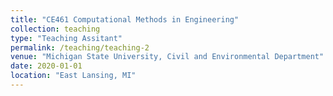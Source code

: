 ```yaml
---
title: "CE461 Computational Methods in Engineering"
collection: teaching
type: "Teaching Assitant"
permalink: /teaching/teaching-2
venue: "Michigan State University, Civil and Environmental Department"
date: 2020-01-01
location: "East Lansing, MI"
---
```

